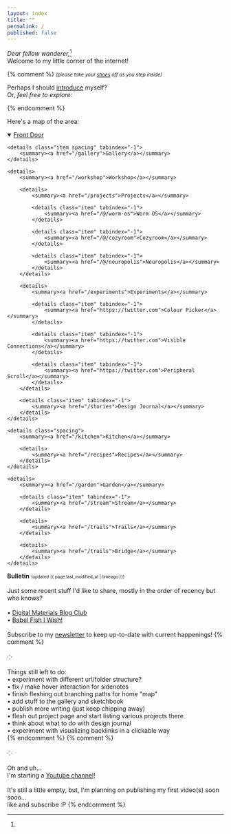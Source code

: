 ```yaml
---
layout: index
title: ""
permalink: /
published: false
---
```


<em>Dear fellow wanderer,</em>[^bulletin]<br>
Welcome to my little corner of the internet!

{% comment %}
<span style="font-size: 0.8em; font-style: italic">(please take your <a href="/doorstep">shoes</a> off as you step inside)</span>

<!-- Let me tell you a [story](/stories) <br> -->
Perhaps I should [introduce](/intro) myself?<br>
Or, <em>feel free to explore:</em>

{% endcomment %}

Here's a map of the area:

<details open>
    <summary><a href="/doorstep">Front Door</a></summary>
    
    <details class="item spacing" tabindex="-1">
		<summary><a href="/gallery">Gallery</a></summary>
	</details>
	
    <details>
		<summary><a href="/workshop">Workshop</a></summary>
		
		<details>
			<summary><a href="/projects">Projects</a></summary>

			<details class="item" tabindex="-1">
				<summary><a href="/@/worm-os">Worm OS</a></summary>
			</details>

			<details class="item" tabindex="-1">
				<summary><a href="/@/cozyroom">Cozyroom</a></summary>
			</details>
			
			<details class="item" tabindex="-1">
				<summary><a href="/@/neuropolis">Neuropolis</a></summary>
			</details>
		</details>

		<details>
			<summary><a href="/experiments">Experiments</a></summary>

			<details class="item" tabindex="-1">
				<summary><a href="https://twitter.com">Colour Picker</a></summary>
			</details>

			<details class="item" tabindex="-1">
				<summary><a href="https://twitter.com">Visible Connections</a></summary>
			</details>
			
			<details class="item" tabindex="-1">
				<summary><a href="https://twitter.com">Peripheral Scroll</a></summary>
			</details>
		</details>
		
		<details class="item" tabindex="-1">
			<summary><a href="/stories">Design Journal</a></summary>
		</details>
	</details>

	<details class="spacing">
		<summary><a href="/kitchen">Kitchen</a></summary>

		<details>
			<summary><a href="/recipes">Recipes</a></summary>
		</details>
	</details>
	
	<details>
		<summary><a href="/garden">Garden</a></summary>
		
		<details class="item" tabindex="-1">
			<summary><a href="/stream">Stream</a></summary>
		</details>

		<details>
			<summary><a href="/trails">Trails</a></summary>
		</details>
		
		<details>
			<summary><a href="/trails">Bridge</a></summary>
		</details>
	</details>
</details>


<!--

Front door

Writing chamber / room
Printing press / news room


-->

[^bulletin]:
**Bulletin**
<span class="page-date" style="font-size: 0.7em;">
    (updated {{ page.last_modified_at | timeago }})
</span>
<br><br>
Just some recent stuff I'd like to share, mostly in the order of recency but who knows? <br><br>
• [Digital Materials Blog Club](/writing/digital-materials-blog-club) <span class="new"></span> <br>
• [Babel Fish I Wish!](/writing/babel-fish-I-wish) <br>
<br>
Subscribe to my [newsletter](/newsletter) to keep up-to-date with current happenings!
{% comment %}
<br><br>⁘<br><br>
Things still left to do:<br>
• experiment with different url/folder structure?<br>
• fix / make hover interaction for sidenotes<br>
• finish fleshing out branching paths for home "map"<br>
• add stuff to the gallery and sketchbook<br>
• publish more writing (just keep chipping away)<br>
• flesh out project page and start listing various projects there<br>
• think about what to do with design journal<br>
• experiment with visualizing backlinks in a clickable way<br>
{% endcomment %}
{% comment %}
<br><br>⁘<br><br>
Oh and uh...<br>
I'm starting a [Youtube channel](https://youtube.com/@azlenelza)!
<br><br>
It's still a little empty, but, I'm planning on publishing my first video(s) soon sooo...<br>like and subscribe :P
{% endcomment %}




<style>
    .sidenote-number, .sidenote::before {
        visibility: hidden !important;
        pointer-events: none;
    }
</style>
